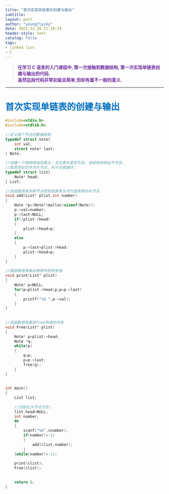 ```yaml
---
title: "首次实现单链表的创建与输出"
subtitle:
layout: post
author: "youngflysky"
date: 2021-12-20 21:18:34
header-style: text
catalog: false
tags:
- linked list
- C
---
```


><strong style="color:#7030a0;">在学习 C 语言的入门课程中, 第一次接触到数据结构, 第一次实现单链表创建与输出的代码. <br>虽然这段代码非常初级且简单,但却有着不一般的意义. </strong>

---
# <strong style="color:#0070c0;">首次实现单链表的创建与输出</strong>
```c
#include<stdio.h>
#include<stdlib.h>
 
//定义单个节点的数据结构
typedef struct note{
	int val;
	struct note* last;	
} Note;
 
//创建一个结构体指向表头；无论表头是否为空，该结构体地址不为空，
//取其地址后作为头节点，利于后续操作；
typedef struct list{
	Note* head;
} List;
 
//该函数用来将新节点链到链表表头作为链表新的头节点
void add(List* plist,int number)
{
	Note *p=(Note*)malloc(sizeof(Note));
	p->val=number;
	p->last=NULL;
	if(!plist->head)
	{
		plist->head=p;
	}
	else
	{
		p->last=plist->head;
		plist->head=p;	
	}
}
 
//跟函数用来输出链表中的所有值
void print(List* plist)
{
	Note* p=NULL;
	for(p=plist->head;p;p=p->last)
	{
		printf("%d ",p->val);
	}
}
 
 
//该函数用来最后free申请的内存
void Free(List* plist)
{
	Note* p=plist->head;
	Note *q;
	while(p)
	{
		q=p;
		p=p->last;
		free(q);
	}
}
 
 
int main()
{
	List list;
	
	//初始化头节点为空；
	list.head=NULL;
	int number;
	do
	{
		scanf("%d",&number);
		if(number!=-1)
		{
			add(&list,number);
		}
	}while(number!=-1);
	
	print(&list);
	Free(&list);
 
 
 	return 0;
}
```